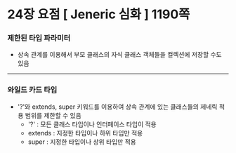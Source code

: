 # 24장 요점 [ Jeneric 심화 ] 1190쪽
### 제한된 타입 파라미터
- 상속 관계를 이용해서 부모 클래스의 자식 클래스 객체들을 컬렉션에 저장할 수도 있음

---
### 와일드 카드 타입
- '\?\'와 extends, super 키워드를 이용하여 상속 관계에 있는 클래스들의 제네릭 적용 범위를 제한할 수 있음
  + \'?\' : 모든 클래스 타입이나 인터페이스 타입이 적용
  + extends : 지정한 타입이나 하위 타입만 적용
  + super : 지정한 타입이나 상위 타입만 적용